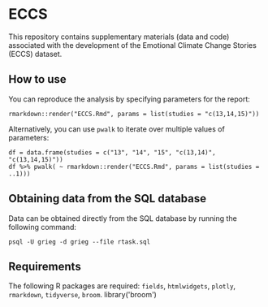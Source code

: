 # ECCS

This repository contains supplementary materials (data and code) associated with the development of the Emotional Climate Change Stories (ECCS) dataset.

## How to use

You can reproduce the analysis by specifying parameters for the report:

```
rmarkdown::render("ECCS.Rmd", params = list(studies = "c(13,14,15)"))
```

Alternatively, you can use `pwalk` to iterate over multiple values of parameters:

```
df = data.frame(studies = c("13", "14", "15", "c(13,14)", "c(13,14,15)"))
df %>% pwalk( ~ rmarkdown::render("ECCS.Rmd", params = list(studies = ..1)))
```

## Obtaining data from the SQL database

Data can be obtained directly from the SQL database by running the following command:

```
psql -U grieg -d grieg --file rtask.sql
```

## Requirements

The following R packages are required: `fields`, `htmlwidgets`, `plotly`, `rmarkdown`, `tidyverse`, `broom`.
library('broom')

